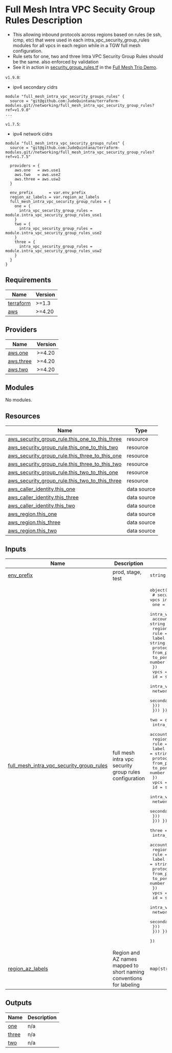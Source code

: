 # Full Mesh Intra VPC Secuity Group Rules Description
- This allowing inbound protocols across regions based on rules (ie ssh, icmp, etc) that
  were used in each intra\_vpc\_security\_group\_rules modules for all vpcs in each region while in a TGW full mesh configuration.
- Rule sets for one, two and three Intra VPC Security Group Rules should be the same. also enforced by validation
- See it in action in [security\_group\_rules.tf](https://github.com/JudeQuintana/terraform-main/blob/main/full_mesh_trio_demo/security_group_rules.tf) in the [Full Mesh Trio Demo](https://github.com/JudeQuintana/terraform-main/tree/main/full_mesh_trio_demo).

`v1.9.0`:
- ipv4 secondary cidrs
```
module "full_mesh_intra_vpc_security_groups_rules" {
  source = "git@github.com:JudeQuintana/terraform-modules.git//networking/full_mesh_intra_vpc_security_group_rules?ref=v1.9.0"
...
```

`v1.7.5`:
- ipv4 network cidrs
```
module "full_mesh_intra_vpc_security_groups_rules" {
  source = "git@github.com:JudeQuintana/terraform-modules.git//networking/full_mesh_intra_vpc_security_group_rules?ref=v1.7.5"

  providers = {
    aws.one   = aws.use1
    aws.two   = aws.use2
    aws.three = aws.usw2
  }

  env_prefix       = var.env_prefix
  region_az_labels = var.region_az_labels
  full_mesh_intra_vpc_security_group_rules = {
    one = {
      intra_vpc_security_group_rules = module.intra_vpc_security_group_rules_use1
    }
    two = {
      intra_vpc_security_group_rules = module.intra_vpc_security_group_rules_use2
    }
    three = {
      intra_vpc_security_group_rules = module.intra_vpc_security_group_rules_usw2
    }
  }
}
```

## Requirements

| Name | Version |
|------|---------|
| <a name="requirement_terraform"></a> [terraform](#requirement\_terraform) | >=1.3 |
| <a name="requirement_aws"></a> [aws](#requirement\_aws) | >=4.20 |

## Providers

| Name | Version |
|------|---------|
| <a name="provider_aws.one"></a> [aws.one](#provider\_aws.one) | >=4.20 |
| <a name="provider_aws.three"></a> [aws.three](#provider\_aws.three) | >=4.20 |
| <a name="provider_aws.two"></a> [aws.two](#provider\_aws.two) | >=4.20 |

## Modules

No modules.

## Resources

| Name | Type |
|------|------|
| [aws_security_group_rule.this_one_to_this_three](https://registry.terraform.io/providers/hashicorp/aws/latest/docs/resources/security_group_rule) | resource |
| [aws_security_group_rule.this_one_to_this_two](https://registry.terraform.io/providers/hashicorp/aws/latest/docs/resources/security_group_rule) | resource |
| [aws_security_group_rule.this_three_to_this_one](https://registry.terraform.io/providers/hashicorp/aws/latest/docs/resources/security_group_rule) | resource |
| [aws_security_group_rule.this_three_to_this_two](https://registry.terraform.io/providers/hashicorp/aws/latest/docs/resources/security_group_rule) | resource |
| [aws_security_group_rule.this_two_to_this_one](https://registry.terraform.io/providers/hashicorp/aws/latest/docs/resources/security_group_rule) | resource |
| [aws_security_group_rule.this_two_to_this_three](https://registry.terraform.io/providers/hashicorp/aws/latest/docs/resources/security_group_rule) | resource |
| [aws_caller_identity.this_one](https://registry.terraform.io/providers/hashicorp/aws/latest/docs/data-sources/caller_identity) | data source |
| [aws_caller_identity.this_three](https://registry.terraform.io/providers/hashicorp/aws/latest/docs/data-sources/caller_identity) | data source |
| [aws_caller_identity.this_two](https://registry.terraform.io/providers/hashicorp/aws/latest/docs/data-sources/caller_identity) | data source |
| [aws_region.this_one](https://registry.terraform.io/providers/hashicorp/aws/latest/docs/data-sources/region) | data source |
| [aws_region.this_three](https://registry.terraform.io/providers/hashicorp/aws/latest/docs/data-sources/region) | data source |
| [aws_region.this_two](https://registry.terraform.io/providers/hashicorp/aws/latest/docs/data-sources/region) | data source |

## Inputs

| Name | Description | Type | Default | Required |
|------|-------------|------|---------|:--------:|
| <a name="input_env_prefix"></a> [env\_prefix](#input\_env\_prefix) | prod, stage, test | `string` | n/a | yes |
| <a name="input_full_mesh_intra_vpc_security_group_rules"></a> [full\_mesh\_intra\_vpc\_security\_group\_rules](#input\_full\_mesh\_intra\_vpc\_security\_group\_rules) | full mesh intra vpc security group rules configuration | <pre>object({<br/>    # security rule object to allow inbound across vpcs intra-vpc security group<br/>    one = object({<br/>      intra_vpc_security_group_rules = map(object({<br/>        account_id = string<br/>        region     = string<br/>        rule = object({<br/>          label     = string<br/>          protocol  = string<br/>          from_port = number<br/>          to_port   = number<br/>        })<br/>        vpcs = map(object({<br/>          id                          = string<br/>          intra_vpc_security_group_id = string<br/>          network_cidr                = string<br/>          secondary_cidrs             = optional(list(string), [])<br/>        }))<br/>    })) })<br/>    two = object({<br/>      intra_vpc_security_group_rules = map(object({<br/>        account_id = string<br/>        region     = string<br/>        rule = object({<br/>          label     = string<br/>          protocol  = string<br/>          from_port = number<br/>          to_port   = number<br/>        })<br/>        vpcs = map(object({<br/>          id                          = string<br/>          intra_vpc_security_group_id = string<br/>          network_cidr                = string<br/>          secondary_cidrs             = optional(list(string), [])<br/>        }))<br/>    })) })<br/>    three = object({<br/>      intra_vpc_security_group_rules = map(object({<br/>        account_id = string<br/>        region     = string<br/>        rule = object({<br/>          label     = string<br/>          protocol  = string<br/>          from_port = number<br/>          to_port   = number<br/>        })<br/>        vpcs = map(object({<br/>          id                          = string<br/>          intra_vpc_security_group_id = string<br/>          network_cidr                = string<br/>          secondary_cidrs             = optional(list(string), [])<br/>        }))<br/>    })) })<br/>  })</pre> | n/a | yes |
| <a name="input_region_az_labels"></a> [region\_az\_labels](#input\_region\_az\_labels) | Region and AZ names mapped to short naming conventions for labeling | `map(string)` | n/a | yes |

## Outputs

| Name | Description |
|------|-------------|
| <a name="output_one"></a> [one](#output\_one) | n/a |
| <a name="output_three"></a> [three](#output\_three) | n/a |
| <a name="output_two"></a> [two](#output\_two) | n/a |
